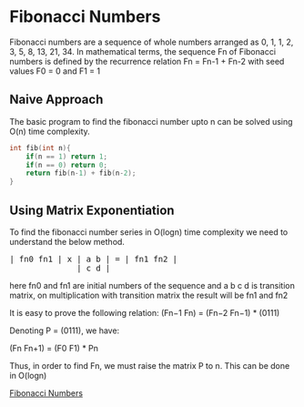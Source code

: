 # Fibonacci Numbers

Fibonacci numbers are a sequence of whole numbers arranged as 0, 1, 1, 2, 3, 5, 8, 13, 21, 34. In mathematical terms, the sequence Fn of Fibonacci numbers is defined by the recurrence relation Fn = Fn-1 + Fn-2 with seed values F0 = 0 and F1 = 1

## Naive Approach

The basic program to find the fibonacci number upto n can be solved using O(n) time complexity.

```cpp
int fib(int n){
    if(n == 1) return 1;
    if(n == 0) return 0;
    return fib(n-1) + fib(n-2);
}
```

## Using Matrix Exponentiation

To find the fibonacci number series in O(logn) time complexity we need to understand the below method.

<pre>
| fn0 fn1 | x | a b | = | fn1 fn2 |
              | c d |
</pre>

here fn0 and fn1 are initial numbers of the sequence and a b c d is transition matrix, on multiplication with transition matrix the result will be fn1 and fn2

It is easy to prove the following relation:
(Fn−1 Fn) = (Fn−2 Fn−1) \* (0111)

Denoting P = (0111), we have:

(Fn Fn+1) = (F0 F1) \* Pn

Thus, in order to find Fn, we must raise the matrix P to n. This can be done in O(logn)

[Fibonacci Numbers](./code/fibonacci.cpp)
